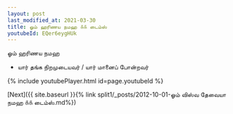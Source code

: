 ```yaml
---
layout: post
last_modified_at: 2021-03-30
title: ஓம் ஹரிணய நமஹ ௧௧ டைம்ஸ்
youtubeId: EQer6eygHUk
---
```

 
 
 ஓம் ஹரிணய நமஹ  
 
 -  யார் தங்க நிறமுடையவர் / யார் மானைப் போன்றவர் 
 
  
 
  
 
 
 
 
 
 


{% include youtubePlayer.html id=page.youtubeId %}
 
[Next]({{ site.baseurl }}{% link  split1/_posts/2012-10-01-ஓம் விஸ்வ தேவையா நமஹ ௧௧ டைம்ஸ்.md%})
 
